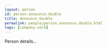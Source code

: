 ```yaml
---
layout: person
id: person.announce.double
title: Announce Double
permalink: people/person.announce.double.html
tags: [company.walk]
---
```


Person details...